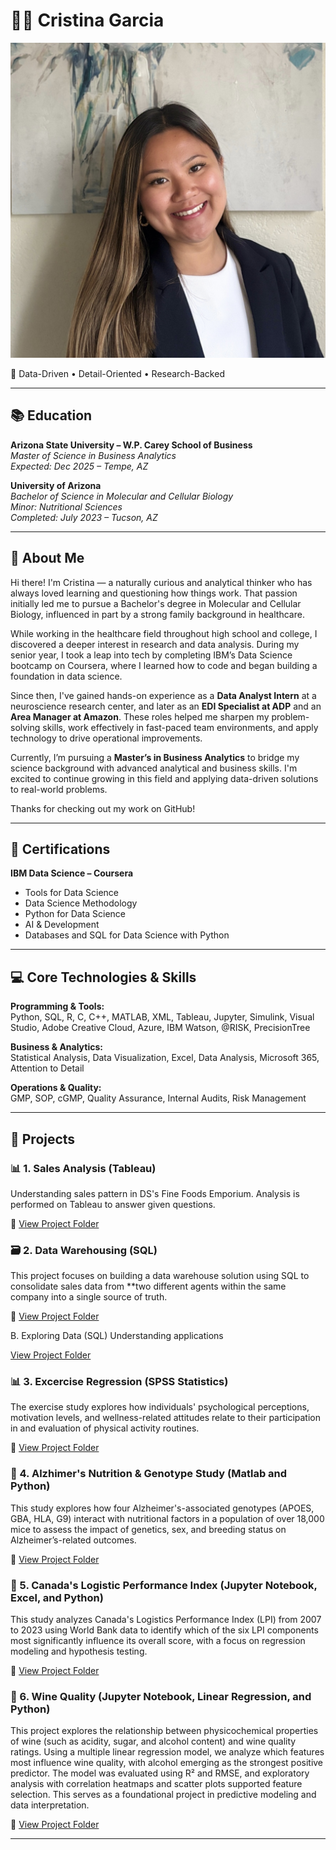 # 👩‍💻 Cristina Garcia
![Profile Picture](./IMG_4391.jpg)

🎯 Data-Driven • Detail-Oriented • Research-Backed

---

## 📚 Education

**Arizona State University – W.P. Carey School of Business**  
*Master of Science in Business Analytics*  
*Expected: Dec 2025 – Tempe, AZ*

**University of Arizona**  
*Bachelor of Science in Molecular and Cellular Biology*  
*Minor: Nutritional Sciences*  
*Completed: July 2023 – Tucson, AZ*

---

## 👋 About Me

Hi there! I'm Cristina — a naturally curious and analytical thinker who has always loved learning and questioning how things work. That passion initially led me to pursue a Bachelor's degree in Molecular and Cellular Biology, influenced in part by a strong family background in healthcare.

While working in the healthcare field throughout high school and college, I discovered a deeper interest in research and data analysis. During my senior year, I took a leap into tech by completing IBM’s Data Science bootcamp on Coursera, where I learned how to code and began building a foundation in data science.

Since then, I've gained hands-on experience as a **Data Analyst Intern** at a neuroscience research center, and later as an **EDI Specialist at ADP** and an **Area Manager at Amazon**. These roles helped me sharpen my problem-solving skills, work effectively in fast-paced team environments, and apply technology to drive operational improvements.

Currently, I’m pursuing a **Master’s in Business Analytics** to bridge my science background with advanced analytical and business skills. I'm excited to continue growing in this field and applying data-driven solutions to real-world problems.

Thanks for checking out my work on GitHub!

---

## 🧠 Certifications

**IBM Data Science – Coursera**  
- Tools for Data Science  
- Data Science Methodology  
- Python for Data Science  
- AI & Development  
- Databases and SQL for Data Science with Python  

---

## 💻 Core Technologies & Skills

**Programming & Tools:**  
Python, SQL, R, C, C++, MATLAB, XML, Tableau, Jupyter, Simulink, Visual Studio, Adobe Creative Cloud, Azure, IBM Watson, @RISK, PrecisionTree

**Business & Analytics:**  
Statistical Analysis, Data Visualization, Excel, Data Analysis, Microsoft 365, Attention to Detail

**Operations & Quality:**  
GMP, SOP, cGMP, Quality Assurance, Internal Audits, Risk Management

---

## 🚀 Projects

### 📊 1. Sales Analysis (Tableau)
Understanding sales pattern in DS's Fine Foods Emporium. Analysis is performed on Tableau to answer given questions. 

🔗 [View Project Folder](./projects/sales_analysis)  


### 🗃️  2. Data Warehousing (SQL)
This project focuses on building a data warehouse solution using SQL to consolidate sales data from **two different agents within the same company into a single source of truth. 

🔗 [View Project Folder](./projects/DataWarehousing)  

B. Exploring Data (SQL)
Understanding applications

[View Project Folder](./projects/DataSQL)  


### 📊 3. Excercise Regression (SPSS Statistics)
The exercise study explores how individuals' psychological perceptions, motivation levels, and wellness-related attitudes relate to their participation in and evaluation of physical activity routines.

🔗 [View Project Folder](./projects/Regression)  


### 🧬 4. Alzhimer's Nutrition & Genotype Study (Matlab and Python)
This study explores how four Alzheimer's-associated genotypes (APOES, GBA, HLA, G9) interact with nutritional factors in a population of over 18,000 mice to assess the impact of genetics, sex, and breeding status on Alzheimer’s-related outcomes.

🔗 [View Project Folder](./projects/Alzheimer)  


### 📝 5. Canada's Logistic Performance Index (Jupyter Notebook, Excel, and Python)
This study analyzes Canada's Logistics Performance Index (LPI) from 2007 to 2023 using World Bank data to identify which of the six LPI components most significantly influence its overall score, with a focus on regression modeling and hypothesis testing.

🔗 [View Project Folder](./projects/Canada_LPI)  


### 🍷 6. Wine Quality (Jupyter Notebook, Linear Regression, and Python)
This project explores the relationship between physicochemical properties of wine (such as acidity, sugar, and alcohol content) and wine quality ratings. Using a multiple linear regression model, we analyze which features most influence wine quality, with alcohol emerging as the strongest positive predictor. The model was evaluated using R² and RMSE, and exploratory analysis with correlation heatmaps and scatter plots supported feature selection. This serves as a foundational project in predictive modeling and data interpretation.

🔗 [View Project Folder](./projects/Wine_Quality)  


---
